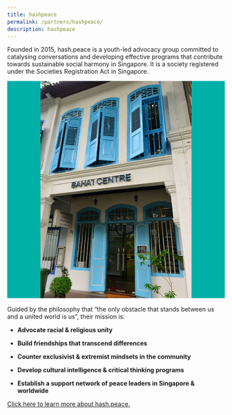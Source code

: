 ```yaml
---
title: hashpeace
permalink: /partners/hashpeace/
description: hashpeace
---
```

Founded in 2015, hash.peace is a youth-led advocacy group committed to catalysing conversations and developing effective programs that contribute towards sustainable social harmony in Singapore. It is a society registered under the Societies Registration Act in Singapore.

![](/images/Places%20of%20Worship/BAHAI_1.jpg)

Guided by the philosophy that “the only obstacle that stands between us and a united world is us”, their mission is:

* **Advocate racial & religious unity** 


* **Build friendships that transcend differences**  

* **Counter exclusivist & extremist mindsets in the community** 

* **Develop cultural intelligence & critical thinking programs** 

* **Establish a support network of peace leaders in Singapore & worldwide** 

[Click here to learn more about hash.peace.](https://www.hashpeace.com/)
